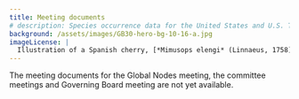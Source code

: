 ```yaml
---
title: Meeting documents
# description: Species occurrence data for the United States and U.S. Territories.
background: /assets/images/GB30-hero-bg-10-16-a.jpg
imageLicense: |
  Illustration of a Spanish cherry, [*Mimusops elengi* (Linnaeus, 1758)](https://www.gbif.org/occurrence/2883181896) from Plants of the coast of Coromandel. London, 1795-1819. Via the [Biodiversity Heritage Library](https://flic.kr/p/adXBiW)
---
```


The meeting documents for the Global Nodes meeting, the committee meetings and Governing Board meeting are not yet available. 


 
